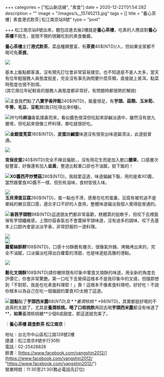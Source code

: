 +++
categories = ["松山新店線", "素食"]
date = 2020-12-22T01:54:28Z
description = ""
image = "/images/s__15745213.jpg"
tags = []
title = "養心茶樓│ 素食港式飲茶│松江南京站8號"
type = "post"

+++
松江南京站8號出來，麵包店進去後2樓就是**養心茶樓**，吃素的人應該對**養心茶樓**不陌生，是間不預約很難吃到的素食餐廳。<!--more-->  
  
**養心茶樓**主打**港式飲茶**，菜品種類豐富，有**茶資**40$(NTD)/人，但如果全家都不喝可免**茶資**。

![](/images/s__15745216.jpg)

基本上飯點都客滿，沒有預先訂位會非常容易撲空。也不知道是不是人太多，當天有位年輕服務人員態度挺差，完全沒有事先詢問要什麼茶類，直接就上普洱，點菜時態度也很不耐煩。  
(其它兩位年紀較長的服務人員態度都非常好，有問題時都很熱於解說)

![](/images/s__15745215.jpg)主食我們點了**八寶芋香拌飯**240$(NTD)，飯量很足，有**芋頭、菇類、玉米筍、牛蒡、毛豆、豆乾**類(我只吃得出來6種)。

![](/images/s__15745213.jpg)拌勻時**麻油**香氣撲鼻而來，看似醬色很深但吃起來卻鹹淡適中，雖然沒有放九層塔，但吃起來很像三杯料理，單吃就很好吃。

![](/images/s__15745209.jpg)**金銀蛋莧菜**180$(NTD)，**皮蛋**跟**鹹蛋**味道沒有很突出味道屬清淡，此道挺普通。

![](/images/s__15745208.jpg)

**宮保皮蛋**240$(NTD)完全不辣且偏甜，，沒有用花生而是加入脆口**腰果**，口感層次挺豐富，好像還有加入**韭黃**，整道比較重口卻也不油膩，挺下飯的！

![](/images/s__15745206.jpg)**XO醬西芹炒雙菇**280$(NTD)，我超愛這道，味道偏鹹下飯，用的是素XO醬，當然跟葷食XO醬不一樣，但別有滋味，食材皆很入味。

![](/images/s__15745207.jpg)  
**玉貝滑蛋豆腐**260$(NTD)，蛋一點也不滑，感覺在吃煎蛋羹，豆腐有被煎過不是單純的嫩豆腐口感，適合牙口不好的人食用，整體味道偏淡我個人覺得挺普通的。

![](/images/s__15745205.jpg)**香茜芋頭糕**98$(NTD)這道朋友們都非常喜歡，糕體蒸的挺軟乎，但咬下去裡面保有芋頭纖維感，上頭炒菇香氣也不會蓋掉芋頭味道，沒有過多的調味，咬下去基本上口腔內會是淡淡芋香，非常舒服的一道料理。

![](/images/s__15745211.jpg)  
![](/images/s__15745212.jpg)  
**蘿蔔絲酥餅**108$(NTD)，口感十分酥脆有層次，很像氣炸鍋、烤箱烤出來的，完全不油膩，口淡偏淡吃得出白蘿蔔的清甜，也是味道挺高雅的港點。

![](/images/s__15745204.jpg)

**鬆化叉燒酥**108$(NTD)請你撇除既有印象中葷食叉燒酥的味道，用全新的角度去評價它，你會非常驚艷。第一口吃下去覺得這根本不是我印象中的叉燒，但隨即想到「不對耶，我是在吃素食料理耶！」靠！這根本不像素食料理吧，好好吃！不說你根本以為自己在吃一個偏甜的葷食XD太絕了這道。

![](/images/s__15745217.jpg)**甜點**點了**芋頭西米露**68$(NTD)及**養潤核桃**98$(NTD)，其實都挺好喝的不過真的太甜了，尤其是**養潤核桃，**喝了口**核桃飲**再回去喝**芋頭西米露**都沒有味道了**，**如果**養潤核桃糖**少個8成甜度，那這道就完美了。

｜**養心茶樓 蔬食飲茶 松江南京**｜

地址｜台北市中山區松江路128號2樓  
捷運｜松江南京8號步行30秒  
電話｜02-25428828  
臉書｜[https://www.facebook.com/yangshin2012/](https://www.facebook.com/yangshin2012/ "https://www.facebook.com/yangshin2012/")  
營業時間｜11:30至21:30(務必電話先訂位)